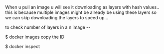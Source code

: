 
When u pull an image u will see it downloading as layers with hash values.. this is because multiple images might be already be using these layers so we can skip downloading the layers to speed up...

to check number of layers in a n image  -- 

$ docker images
copy the ID
 
$ docker inspect <ID>